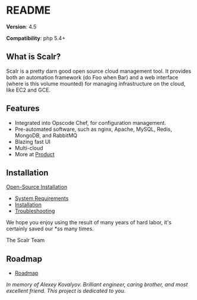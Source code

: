 README
======

**Version**: 4.5

**Compatibility**: php 5.4+

What is Scalr?
--------------

Scalr is a pretty darn good open source cloud management tool.
It provides both an automation framework (do Foo when Bar) 
and a web interface (where is this volume mounted) for managing 
infrastructure on the cloud, like EC2 and GCE.

Features
--------

* Integrated into Opscode Chef, for configuration management.
* Pre-automated software, such as nginx, Apache, MySQL, Redis, MongoDB, and RabbitMQ
* Blazing fast UI
* Multi-cloud
* More at [Product][2]

Installation
------------

[Open-Source Installation][1]
* [System Requirements][4]
* [Installation][5]
* [Troubleshooting][6]

We hope you enjoy using the result of many years of hard labor, it's certainly saved our *ss many times.

The Scalr Team

Roadmap
-------

* [Roadmap][3]


*In memory of Alexey Kovalyov.
Brilliant engineer, caring brother, and most excellent friend.
This project is dedicated to you.*

[1]: https://scalr-wiki.atlassian.net/wiki/display/docs/Open-Source+Installation "Open-Source Installation"
[2]: http://www.scalr.com/product/ "Product"
[3]: https://scalr-wiki.atlassian.net/wiki/display/docs/Roadmap "Roadmap"
[4]: https://scalr-wiki.atlassian.net/wiki/display/docs/System+Requirements "System Requirements"
[5]: https://scalr-wiki.atlassian.net/wiki/display/docs/Installation "Installation"
[6]: https://scalr-wiki.atlassian.net/wiki/display/docs/Troubleshooting "Troubleshooting"

